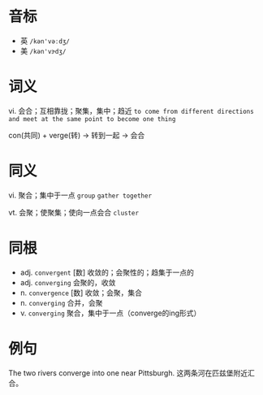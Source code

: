 # 音标

- 英 `/kən'vəːdʒ/`
- 美 `/kən'vɝdʒ/`

# 词义

vi. 会合；互相靠拢；聚集，集中；趋近
`to come from different directions and meet at the same point to become one thing`



con(共同) + verge(转) → 转到一起 → 会合

# 同义

vi. 聚合；集中于一点
`group` `gather together`

vt. 会聚；使聚集；使向一点会合
`cluster`

# 同根

- adj. `convergent` [数] 收敛的；会聚性的；趋集于一点的
- adj. `converging` 会聚的，收敛
- n. `convergence` [数] 收敛；会聚，集合
- n. `converging` 合并，会聚
- v. `converging` 聚合，集中于一点（converge的ing形式）

# 例句

The two rivers converge into one near Pittsburgh.
这两条河在匹兹堡附近汇合。


